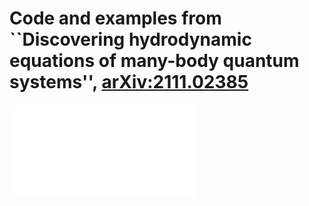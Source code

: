 # Code and examples from ``Discovering hydrodynamic equations of many-body quantum systems'', [arXiv:2111.02385](https://arxiv.org/abs/2111.02385)

![Framework for data-driven discovery of PDEs in many-body quantum systems from real-time dynamics](collage.pdf)
